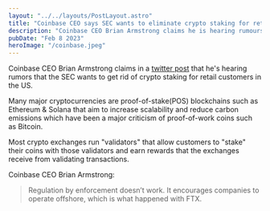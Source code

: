 ```yaml
---
layout: "../../layouts/PostLayout.astro"
title: "Coinbase CEO says SEC wants to eliminate crypto staking for retail customers in the U.S."
description: "Coinbase CEO Brian Armstrong claims he is hearing rumours in new post on Twitter"
pubDate: "Feb 8 2023"
heroImage: "/coinbase.jpeg"
---
```


Coinbase CEO Brian Armstrong claims in a [twitter post](https://twitter.com/brian_armstrong/status/1623459203150131201) that he's hearing rumors that the SEC wants to get rid of crypto staking for retail customers in the US. 

Many major cryptocurrencies are proof-of-stake(POS) blockchains such as Ethereum & Solana that aim to increase scalability and reduce carbon emissions which have been a major criticism of proof-of-work coins such as Bitcoin.

Most crypto exchanges run "validators" that allow customers to "stake" their coins with those validators and earn rewards that the exchanges receive from validating transactions.

Coinbase CEO Brian Armstrong:
> Regulation by enforcement doesn’t work. It encourages companies to operate offshore, which is what happened with FTX.
